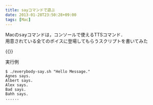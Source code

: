 ```yaml
---
title: sayコマンドで遊ぶ
date: 2013-01-28T23:50:28+09:00
tags: [Mac]
---
```


Macの<span style="font-family:monospace">say</span>コマンドは，コンソールで使えるTTSコマンド．  
用意されている全てのボイスに登場してもらうスクリプトを書いてみた

{{<github src="ueokande/everything-say">}}

実行例

```
$ ./everybody-say.sh "Hello Message."
Agnes says.
Albert says.
Alex says.
Bad says.
Bahh says.
......
```

